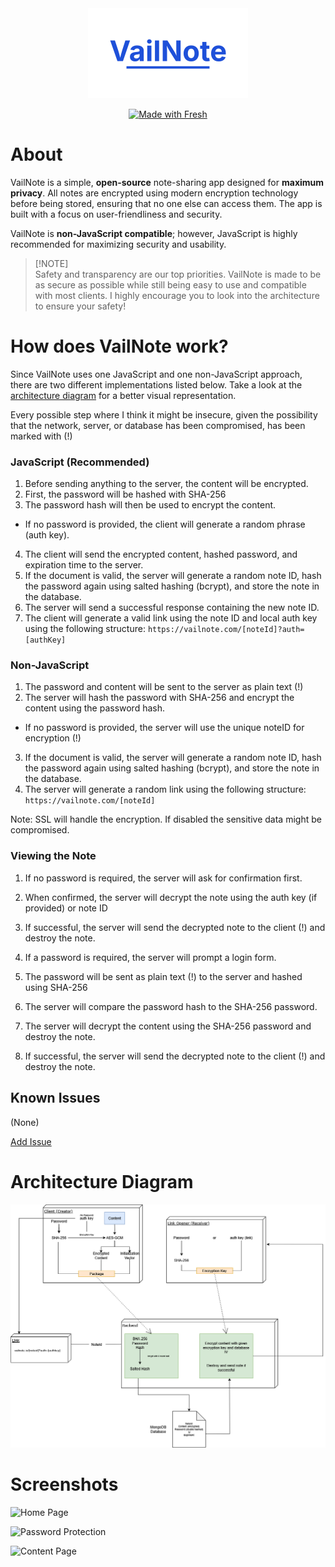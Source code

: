 <div id="logo" align="center">
  <a href="https://github.com/emilkrebs/VailNote" target="_blank" rel="noopener noreferrer">
   <img width="256" alt="VailNote Logo" src="./static/logo.png">
 </a>

[![Made with Fresh](https://fresh.deno.dev/fresh-badge-dark.svg)](https://fresh.deno.dev)

</div>

# About

VailNote is a simple, **open-source** note-sharing app designed for **maximum privacy**. All notes are encrypted using
modern encryption technology before being stored, ensuring that no one else can access them. The app is built with a
focus on user-friendliness and security.

VailNote is **non-JavaScript compatible**; however, JavaScript is highly recommended for maximizing security and
usability.

> [!NOTE]\
> Safety and transparency are our top priorities. VailNote is made to be as secure as possible while still being easy to
> use and compatible with most clients. I highly encourage you to look into the architecture to ensure your safety!

# How does VailNote work?

Since VailNote uses one JavaScript and one non-JavaScript approach, there are two different implementations listed
below. Take a look at the [architecture diagram](#architecture-diagram) for a better visual representation.

Every possible step where I think it might be insecure, given the possibility that the network, server, or database has
been compromised, has been marked with (!)

### JavaScript (Recommended)

1. Before sending anything to the server, the content will be encrypted.
2. First, the password will be hashed with SHA-256
3. The password hash will then be used to encrypt the content.

- If no password is provided, the client will generate a random phrase (auth key).

4. The client will send the encrypted content, hashed password, and expiration time to the server.
5. If the document is valid, the server will generate a random note ID, hash the password again using salted hashing
   (bcrypt), and store the note in the database.
6. The server will send a successful response containing the new note ID.
7. The client will generate a valid link using the note ID and local auth key using the following structure:
   `https://vailnote.com/[noteId]?auth=[authKey]`

### Non-JavaScript

1. The password and content will be sent to the server as plain text (!)
2. The server will hash the password with SHA-256 and encrypt the content using the password hash.

- If no password is provided, the server will use the unique noteID for encryption (!)

3. If the document is valid, the server will generate a random note ID, hash the password again using salted hashing
   (bcrypt), and store the note in the database.
4. The server will generate a random link using the following structure: `https://vailnote.com/[noteId]`

Note: SSL will handle the encryption. If disabled the sensitive data might be compromised.

### Viewing the Note

1. If no password is required, the server will ask for confirmation first.
2. When confirmed, the server will decrypt the note using the auth key (if provided) or note ID
3. If successful, the server will send the decrypted note to the client (!) and destroy the note.

4. If a password is required, the server will prompt a login form.
5. The password will be sent as plain text (!) to the server and hashed using SHA-256
6. The server will compare the password hash to the SHA-256 password.
7. The server will decrypt the content using the SHA-256 password and destroy the note.
8. If successful, the server will send the decrypted note to the client (!) and destroy the note.

## Known Issues

(None)

[Add Issue](https://github.com/emilkrebs/VailNote/issues/new)

# Architecture Diagram

![Architecture Diagram](./static/images/architecture.png)

# Screenshots

![Home Page](https://github.com/user-attachments/assets/df9f2627-7433-400c-95a6-d916ec73cce3)

![Password Protection](https://github.com/user-attachments/assets/d0f99811-30e0-4e17-8f71-a8c01ddb6af4)

![Content Page](https://github.com/user-attachments/assets/097ccb7e-20e3-45b4-a561-8aa299160c68)

